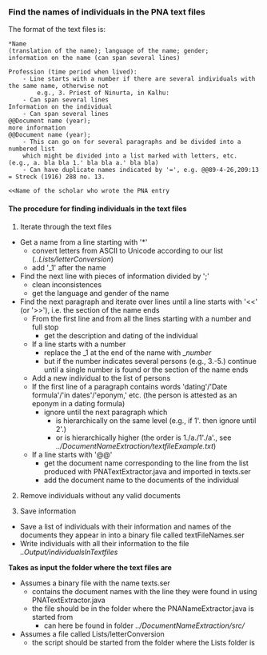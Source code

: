 ### Find the names of individuals in the PNA text files

The format of the text files is:
```
*Name
(translation of the name); language of the name; gender;
information on the name (can span several lines)

Profession (time period when lived): 
	- Line starts with a number if there are several individuals with the same name, otherwise not
		e.g., 3. Priest of Ninurta, in Kalhu:
	- Can span several lines
Information on the individual     
	- Can span several lines
@@Document name (year);
more information
@@Document name (year);
	- This can go on for several paragraphs and be divided into a numbered list 
	which might be divided into a list marked with letters, etc. (e.g., a. bla bla 1.' bla bla a.' bla bla)
	- Can have duplicate names indicated by '=', e.g. @@89-4-26,209:13 = Streck (1916) 288 no. 13.

<<Name of the scholar who wrote the PNA entry
```
#### The procedure for finding individuals in the text files

1. Iterate through the text files
* Get a name from a line starting with '*'
	* convert letters from ASCII to Unicode according to our list (_..Lists/letterConversion_)
	* add '_1' after the name
* Find the next line with pieces of information divided by ';'
	* clean inconsistences
	* get the language and gender of the name
* Find the next paragraph and iterate over lines until a line starts with '<<' (or '>>'), i.e. the section of the name ends
	* From the first line and from all the lines starting with a number and full stop
		* get the description and dating of the individual
	* If a line starts with a number 
		* replace the _1 at the end of the name with _*number*
		* but if the number indicates several persons (e.g., 3.-5.) continue until a single number is found or the section of the name ends
	* Add a new individual to the list of persons
	* If the first line of a paragraph contains words 'dating'/'Date formula'/'in dates'/'eponym,' etc. (the person is attested as an eponym in a dating formula)
		* ignore until the next paragraph which
			* is hierarchically on the same level (e.g., if 1'. then ignore until 2'.)
			* or is hierarchically higher (the order is 1./a./1'./a'., see _../DocumentNameExtraction/textfileExample.txt_)
	* If a line starts with '@@'
		* get the document name corresponding to the line from the list produced with PNATextExtractor.java and imported in texts.ser
		* add the document name to the documents of the individual

2. Remove individuals without any valid documents
	 
3. Save information
* Save a list of individuals with their information and names of the documents they appear in into a binary file called textFileNames.ser
* Write individuals with all their information to the file _..Output/individualsInTextfiles_

**Takes as input the folder where the text files are**
* Assumes a binary file with the name texts.ser
	* contains the document names with the line they were found in using PNATextExtractor.java
	* the file should be in the folder where the PNANameExtractor.java is started from
		* can here be found in folder _../DocumentNameExtraction/src/_
* Assumes a file called Lists/letterConversion
	* the script should be started from the folder where the Lists folder is
